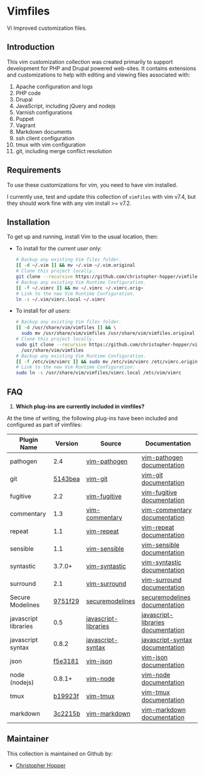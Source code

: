 Vimfiles
========

Vi Improved customization files.

## Introduction

This vim customization collection was created primarily to support development for PHP and Drupal powered web-sites. It contains extensions and customizations to help with editing and viewing files associated with:

1. Apache configuration and logs
1. PHP code
1. Drupal 
1. JavaScript, including jQuery and nodejs
1. Varnish configurations
1. Puppet
1. Vagrant
1. Markdown documents
1. ssh client configuration
1. tmux with vim configuration
1. git, including merge conflict resolution

## Requirements

To use these customizations for vim, you need to have vim installed. 

I currently use, test and update this collection of `vimfiles` with vim v7.4, but they should work fine with any vim install >= v7.2. 

## Installation

To get up and running, install Vim to the usual location, then:

- To install for the _current user_ only:

  ```sh
  # Backup any existing Vim files folder.
  [[ -d ~/.vim ]] && mv ~/.vim ~/.vim.original
  # Clone this project locally.
  git clone --recursive https://github.com/christopher-hopper/vimfiles.git ~/.vim
  # Backup any existing Vim Runtime Configuration.
  [[ -f ~/.vimrc ]] && mv ~/.vimrc ~/.vimrc.orig~
  # Link to the new Vim Runtime Configuration.
  ln -s ~/.vim/vimrc.local ~/.vimrc
  ```

- To install for _all users_:
  
  ```sh
  # Backup any existing Vim files folder.
  [[ -d /usr/share/vim/vimfiles ]] && \
    sudo mv /usr/share/vim/vimfiles /usr/share/vim/vimfiles.original
  # Clone this project locally.
  sudo git clone --recursive https://github.com/christopher-hopper/vimfiles.git \
    /usr/share/vim/vimfiles
  # Backup any existing Vim Runtime Configuration.
  [[ -f /etc/vim/vimrc ]] && sudo mv /etc/vim/vimrc /etc/vimrc.original
  # Link to the new Vim Runtime Configuration.
  sudo ln -s /usr/share/vim/vimfiles/vimrc.local /etc/vim/vimrc
  ```

## FAQ

1. **Which plug-ins are currently included in vimfiles?**
  
  At the time of writing, the following plug-ins have been included and configured as part of vimfiles:

  | Plugin Name          | Version     | Source                   | Documentation                          |
  |----------------------|-------------|--------------------------|----------------------------------------|
  | pathogen             | 2.4         | [vim-pathogen][]         | [vim-pathogen documentation][]         |
  | git                  | [5143bea][] | [vim-git][]              | [vim-git documentation][]              |
  | fugitive             | 2.2         | [vim-fugitive][]         | [vim-fugitive documentation][]         |
  | commentary           | 1.3         | [vim-commentary][]       | [vim-commentary documentation][]       |
  | repeat               | 1.1         | [vim-repeat][]           | [vim-repeat documentation][]           |
  | sensible             | 1.1         | [vim-sensible][]         | [vim-sensible documentation][]         |
  | syntastic            | 3.7.0+      | [vim-syntastic][]        | [vim-syntastic documentation][]        |
  | surround             | 2.1         | [vim-surround][]         | [vim-surround documentation][]         |
  | Secure Modelines     | [9751f29][] | [securemodelines][]      | [securemodelines documentation][]      |
  | javascript libraries | 0.5         | [javascript-libraries][] | [javascript-libraries documentation][] |
  | javascript syntax    | 0.8.2       | [javascript-syntax][]    | [javascript-syntax documentation][]    |
  | json                 | [f5e3181][] | [vim-json][]             | [vim-json documentation][]             |
  | node (nodejs)        | 0.8.1+      | [vim-node][]             | [vim-node documentation][]             |
  | tmux                 | [b19923f][] | [vim-tmux][]             | [vim-tmux documentation][]             |
  | markdown             | [3c2215b][] | [vim-markdown][]         | [vim-markdown documentation][]         |

[vim-pathogen]: https://github.com/tpope/vim-pathogen
[vim-pathogen documentation]: http://www.vim.org/scripts/script.php?script_id=2332
[vim-fugitive]: https://github.com/tpope/vim-fugitive
[vim-fugitive documentation]: http://www.vim.org/scripts/script.php?script_id=2975
[vim-git]: https://github.com/tpope/vim-git
[vim-git documentation]: http://www.vim.org/scripts/script.php?script_id=1654
[5143bea]: https://github.com/tpope/vim-git/commit/5143bea
[vim-commentary]: https://github.com/tpope/vim-commentary
[vim-commentary documentation]: http://www.vim.org/scripts/script.php?script_id=3695
[vim-repeat]: https://github.com/tpope/vim-repeat
[vim-repeat documentation]: http://www.vim.org/scripts/script.php?script_id=2136
[vim-sensible]: https://github.com/tpope/vim-sensible
[vim-sensible documentation]: http://www.vim.org/scripts/script.php?script_id=4391
[vim-syntastic]: https://github.com/scrooloose/syntastic
[vim-syntastic documentation]: http://www.vim.org/scripts/script.php?script_id=2736
[vim-surround]: https://github.com/tpope/vim-surround
[vim-surround documentation]: http://www.vim.org/scripts/script.php?script_id=1697
[securemodelines]: https://github.com/ciaranm/securemodelines
[securemodelines documentation]: http://www.vim.org/scripts/script.php?script_id=1876
[9751f29]: https://github.com/ciaranm/securemodelines/tree/9751f29
[javascript-libraries]: https://github.com/othree/javascript-libraries-syntax.vim
[javascript-libraries documentation]: http://www.vim.org/scripts/script.php?script_id=4428
[javascript-syntax]: https://github.com/jelera/vim-javascript-syntax
[javascript-syntax documentation]: http://www.vim.org/scripts/script.php?script_id=3425
[vim-json]: https://github.com/elzr/vim-json
[vim-json documentation]: https://github.com/elzr/vim-json#readme
[f5e3181]: https://github.com/elzr/vim-json/commit/f5e3181
[vim-node]: https://github.com/moll/vim-node
[vim-node documentation]: http://www.vim.org/scripts/script.php?script_id=4674
[vim-markdown]: https://github.com/tpope/vim-markdown
[vim-markdown documentation]: https://github.com/tpope/vim-markdown#readme
[3c2215b]: https://github.com/tpope/vim-markdown/commit/3c2215b
[vim-tmux]: https://github.com/tmux-plugins/vim-tmux
[b19923f]: https://github.com/tmux-plugins/vim-tmux/commit/b19923f
[vim-tmux documentation]: https://github.com/tmux-plugins/vim-tmux#readme

## Maintainer

This collection is maintained on Github by:

- [Christopher Hopper](https://github.com/christopher-hopper)
